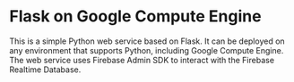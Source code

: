 # Flask on Google Compute Engine

This is a simple Python web service based on Flask. It can be deployed on any environment that
supports Python, including Google Compute Engine. The web service uses Firebase Admin SDK to
interact with the Firebase Realtime Database.
